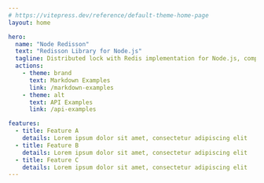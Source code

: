 ```yaml
---
# https://vitepress.dev/reference/default-theme-home-page
layout: home

hero:
  name: "Node Redisson"
  text: "Redisson Library for Node.js"
  tagline: Distributed lock with Redis implementation for Node.js, compatible with Java Redisson.
  actions:
    - theme: brand
      text: Markdown Examples
      link: /markdown-examples
    - theme: alt
      text: API Examples
      link: /api-examples

features:
  - title: Feature A
    details: Lorem ipsum dolor sit amet, consectetur adipiscing elit
  - title: Feature B
    details: Lorem ipsum dolor sit amet, consectetur adipiscing elit
  - title: Feature C
    details: Lorem ipsum dolor sit amet, consectetur adipiscing elit
---
```


